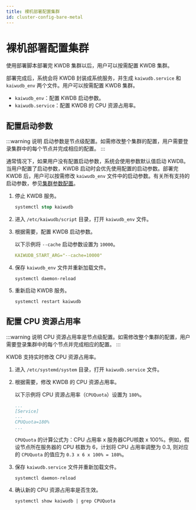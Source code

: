```yaml
---
title: 裸机部署配置集群
id: cluster-config-bare-metal
---
```


# 裸机部署配置集群

使用部署脚本部署完 KWDB 集群以后，用户可以按需配置 KWDB 集群。

部署完成后，系统会将 KWDB 封装成系统服务，并生成 `kaiwudb.service` 和 `kaiwudb_env` 两个文件。用户可以按需配置 KWDB 集群。

- `kaiwudb_env`：配置 KWDB 启动参数。
- `kaiwudb.service`：配置 KWDB 的 CPU 资源占用率。

## 配置启动参数

:::warning 说明
启动参数是节点级配置。如需修改整个集群的配置，用户需要登录集群中的每个节点并完成相应的配置。
:::

通常情况下，如果用户没有配置启动参数，系统会使用参数默认值启动 KWDB。当用户配置了启动参数，KWDB 启动时会优先使用配置的启动参数。部署完 KWDB 后，用户可以按需修改 `kaiwudb_env` 文件中的启动参数。有关所有支持的启动参数，参见[集群参数配置](../../db-operation/cluster-settings-config.md)。

1. 停止 KWDB 服务。

    ```sql
    systemctl stop kaiwudb
    ```

2. 进入 `/etc/kaiwudb/script` 目录，打开 `kaiwudb_env` 文件。

3. 根据需要，配置 KWDB 启动参数。

    以下示例将 `--cache` 启动参数设置为 `10000`。

    ```yaml
    KAIWUDB_START_ARG="--cache=10000"
    ```

4. 保存 `kaiwudb_env` 文件并重新加载文件。

    ```shell
    systemctl daemon-reload
    ```

5. 重新启动 KWDB 服务。

    ```sql
    systemctl restart kaiwudb
    ```

## 配置 CPU 资源占用率

:::warning 说明
CPU 资源占用率是节点级配置。如需修改整个集群的配置，用户需要登录集群中的每个节点并完成相应的配置。
:::

KWDB 支持实时修改 CPU 资源占用率。

1. 进入 `/etc/systemd/system` 目录，打开 `kaiwudb.service` 文件。
2. 根据需要，修改 KWDB 的 CPU 资源占用率。

    以下示例将 CPU 资源占用率（`CPUQuota`）设置为 `180%`。

    ```yaml
    ...
    [Service]
    ...
    CPUQuota=180%
    ...
    ```

    `CPUQuota` 的计算公式为：CPU 占用率 x 服务器CPU核数 x 100%。例如，假设节点所在服务器的 CPU 核数为 6，计划将 CPU 占用率调整为 0.3, 则对应的 `CPUQuota` 的值应为 `0.3 x 6 x 100% = 180%`。

3. 保存 `kaiwudb.service` 文件并重新加载文件。
  
    ```shell
    systemctl daemon-reload
    ```

4. 确认新的 CPU 资源占用率是否生效。

    ```shell
    systemctl show kaiwudb | grep CPUQuota
    ```

